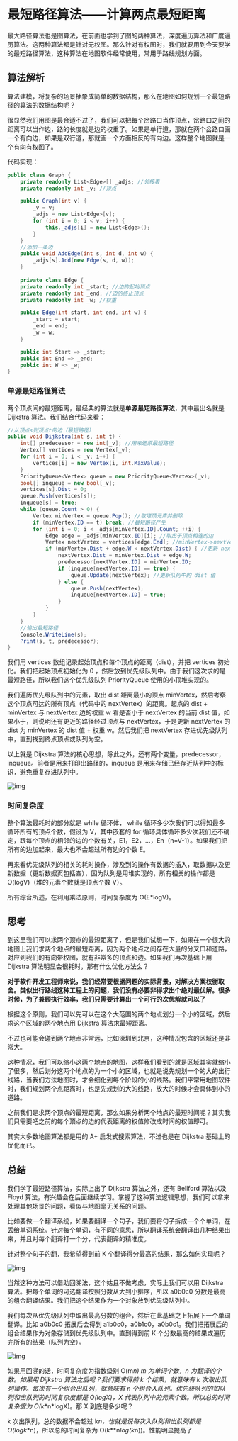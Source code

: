 # 最短路径算法——计算两点最短距离

最大路径算法也是图算法，在前面也学到了图的两种算法，深度遍历算法和广度遍历算法。这两种算法都是针对无权图。那么针对有权图时，我们就要用到今天要学的最短路径算法，这种算法在地图软件经常使用，常用于路线规划方面。

## 算法解析

算法建模，将复杂的场景抽象成简单的数据结构，那么在地图如何规划一个最短路径的算法的数据结构呢？

很显然我们用图是最合适不过了，我们可以把每个岔路口当作顶点，岔路口之间的距离可以当作边，路的长度就是边的权重了。如果是单行道，那就在两个岔路口画一个有向边，如果是双行道，那就画一个方面相反的有向边。这样整个地图就是一个有向有权图了。

代码实现：

```c#
public class Graph {
    private readonly List<Edge>[] _adjs; //邻接表
    private readonly int _v; //顶点

    public Graph(int v) {
        _v = v;
        _adjs = new List<Edge>[v];
        for (int i = 0; i < v; i++) {
            this._adjs[i] = new List<Edge>();
        }
    }
    //添加一条边
    public void AddEdge(int s, int d, int w) {
        _adjs[s].Add(new Edge(s, d, w));
    }
    
    private class Edge {
    private readonly int _start; //边的起始顶点
    private readonly int _end; //边的终止顶点
    private readonly int _w; //权重

    public Edge(int start, int end, int w) {
        _start = start;
        _end = end;
        _w = w;
    }

    public int Start => _start;
    public int End => _end;
    public int W => _w;
}
```

### 单源最短路径算法

两个顶点间的最短距离，最经典的算法就是**单源最短路径算法**，其中最出名就是 Dijkstra 算法。我们结合代码来看：

```c#
//从顶点s到顶点t的边（最短路径）
public void Dijkstra(int s, int t) {
    int[] predecessor = new int[_v]; //用来还原最短路径
    Vertex[] vertices = new Vertex[_v];
    for (int i = 0; i < _v; i++) {
        vertices[i] = new Vertex(i, int.MaxValue);
    }
    PriorityQueue<Vertex> queue = new PriorityQueue<Vertex>(_v);
    bool[] inqueue = new bool[_v];
    vertices[s].Dist = 0;
    queue.Push(vertices[s]);
    inqueue[s] = true;
    while (queue.Count > 0) {
        Vertex minVertex = queue.Pop(); //取堆顶元素并删除
        if (minVertex.ID == t) break; //最短路径产生
        for (int i = 0; i < _adjs[minVertex.ID].Count; ++i) {
            Edge edge = _adjs[minVertex.ID][i]; //取出于顶点相连的边
            Vertex nextVertex = vertices[edge.End]; //minVertex->nextVertex 边
            if (minVertex.Dist + edge.W < nextVertex.Dist) { //更新 nextVertex 的 dist
                nextVertex.Dist = minVertex.Dist + edge.W;
                predecessor[nextVertex.ID] = minVertex.ID;
                if (inqueue[nextVertex.ID] == true) {
                    queue.Update(nextVertex); //更新队列中的 dist 值
                } else {
                    queue.Push(nextVertex);
                    inqueue[nextVertex.ID] = true;
                }
            }
        }
    }
    //输出最短路径
    Console.WriteLine(s);
    Print(s, t, predecessor);
}
```

我们用 vertices 数组记录起始顶点和每个顶点的距离（dist），并把 vertices 初始化。我们把起始顶点初始化为 0 ，然后放到优先级队列中。由于我们这次求的是最短路径，所以我们这个优先级队列 PriorityQueue 使用的小顶堆实现的。

我们遍历优先级队列中的元素，取出 dist 距离最小的顶点 minVertex，然后考察这个顶点可达的所有顶点（代码中的 nextVertex）的距离。起点的 dist + minVertex 与 nextVertex 边的权重 w 看是否小于 nextVertex 的当前 dist 值，如果小于，则说明还有更近的路径经过顶点与 nextVertex，于是更新 nextVertex 的 dist 为 minVertex 的 dist 值 + 权重 w。然后我们把 nextVertex 存进优先级队列中，直到找到终点顶点或队列为空。

以上就是 Dijkstra 算法的核心思想，除此之外，还有两个变量，predecessor，inqueue。前者是用来打印出路径的，inqueue 是用来存储已经存近队列中的标识，避免重复存进队列中。

![img](https://static001.geekbang.org/resource/image/e2/a9/e20907173c458fac741e556c947bb9a9.jpg)

### 时间复杂度

整个算法最耗时的部分就是 while 循环体， while 循环多少次我们可以得知最多循环所有的顶点个数，假设为 V，其中嵌套的 for 循环具体循环多少次我们还不确定，跟每个顶点的相邻的边的个数有关，E1，E2，...，En（n=V-1）。如果我们把所有的边加起来，最大也不会超过所有边的个数 E。

再来看优先级队列的相关的耗时操作，涉及到的操作有数据的插入，取数据以及更新数据（更新数据页包括查），因为队列是用堆实现的，所有相关的操作都是 O(logV)（堆的元素个数就是顶点个数 V）。

所有综合所述，在利用乘法原则，时间复杂度为 O(E*logV)。

## 思考

到这里我们可以求两个顶点的最短距离了，但是我们试想一下，如果在一个很大的地图上我们求两个地点的最短距离，因为两个地点之间存在大量的分叉口和道路，对应到我们的有向带权图，就有非常多的顶点和边。如果我们再次基础上用 Dijkstra 算法明显会很耗时，那有什么优化方法么？

**对于软件开发工程师来说，我们经常要根据问题的实际背景，对解决方案权衡取舍。类似出行路线这种工程上的问题，我们没有必要非得求出个绝对最优解。很多时候，为了兼顾执行效率，我们只需要计算出一个可行的次优解就可以了**

根据这个原则，我们可以先可以在这个大范围的两个地点划分一个小的区域，然后求这个区域的两个地点用 Dijkstra 算法求最短距离。

不过也可能会碰到两个地点非常远，比如深圳到北京，这种情况包含的区域还是非常大。

这种情况，我们可以缩小这两个地点的地图，这样我们看到的就是区域其实就缩小了很多，然后划分这两个地点的为一个小的区域，也就是说先规划一个的大的出行线路，当我们方法地图时，才会细化到每个阶段的小的线路。我们平常用地图软件时，我们规划两个点距离时，也是先规划的大的线路，放大的时候才会具体到小的道路。

之前我们是求两个顶点的最短距离，那么如果分析两个地点的最短时间呢？其实我们只需要吧之前的每个顶点的边的代表距离的权值修改成时间的权值即可。

其实大多数地图算法都是用的 A+ 启发式搜索算法，不过也是在 Dijkstra 基础上的优化而已。

## 总结

我们学了最短路径算法，实际上出了 Dijkstra 算法之外，还有 Bellford 算法以及 Floyd 算法，有兴趣会在后面继续学习。掌握了这种算法逻辑思想，我们可以拿来处理其他场景的问题，看似与地图毫无关系的问题。

比如要做一个翻译系统，如果要翻译一个句子，我们要将句子拆成一个个单词，在丢给单词系统。针对每个单词，有不同的意思，所以翻译系统会翻译出几种结果出来，并且对每个翻译打一个分，代表翻译的精准度。

针对整个句子的翻，我希望得到前 K 个翻译得分最高的结果，那么如何实现呢？

![img](https://static001.geekbang.org/resource/image/76/53/769cab20f6a50c0b7a4ed571c9f28a53.jpg)

当然这种方法可以借助回溯法，这个姑且不做考虑，实际上我们可以用 Dijkstra 算法。把每个单词的可选翻译按照分数从大到小排序，所以 a0b0c0 分数是最高的组合翻译结果。我们把这个结果作为一个对象放到优先级队列中。

我们每次从优先级队列中取出最高分数的组合，然后在此基础之上拓展下一个单词翻译。比如 a0b0c0 拓展后会得到 a1b0c0，a0b1c0，a0b0c1。我们把拓展后的组合结果作为对象存储到优先级队列中。直到得到前 K 个分数最高的结果或遍历完所有的结果（队列为空）。

![img](https://static001.geekbang.org/resource/image/e7/6c/e71f307ca575d364ba2b23a022779f6c.jpg)

如果用回溯的话，时间复杂度为指数级别 O(m*n) m 为单词个数，n 为翻译的个数。如果用 Dijkstra 算法之后呢？我们要求得前 k 个结果，就意味有 k 次取出队列操作。每次有一个组合出队列，就意味有 n 个组合入队列。优先级队列的如队列和出队列的时间复杂度都是 O(logX)，X 代表队列中的元素个数。所以总的时间复杂度为 O(k*\*n*logX)。那 X 到底是多少呢？

k 次出队列，总的数据不会超过 k*n，也就是说每次入队列和出队列都是 O(logk*\*n)，所以总的时间复杂为 O(k*\*n*log(k*n))。性能明显提高了